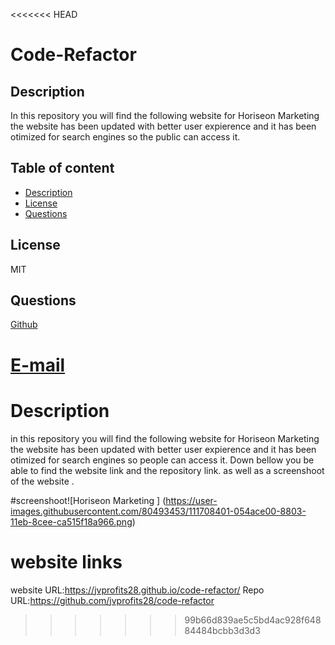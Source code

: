 <<<<<<< HEAD
# Code-Refactor

## Description

In this repository you will find the following website for Horiseon Marketing the website has been updated with better user expierence and it has been otimized for search engines so the public can access it.

## Table of content

- [Description](#description)
- [License](#license)
- [Questions](#Questions)

## License

MIT

## Questions

[Github](https://github.com/jvprofits28)

[E-mail](mailto:juanvazquez9828@gmail.com)
=======
# Description 
in this repository you will find the following website for Horiseon Marketing the website has been updated with better user expierence 
and it has been otimized for search engines so people can access it. Down bellow you be able to find the website link and the repository link.
as well as a screenshoot of the website .

#screenshoot![Horiseon Marketing ]
(https://user-images.githubusercontent.com/80493453/111708401-054ace00-8803-11eb-8cee-ca515f18a966.png)
# website links
website URL:https://jvprofits28.github.io/code-refactor/
Repo URL:https://github.com/jvprofits28/code-refactor
>>>>>>> 99b66d839ae5c5bd4ac928f64884484bcbb3d3d3
